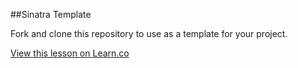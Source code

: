 

##Sinatra Template

Fork and clone this repository to use as a template for your project.




<a href='https://learn.co/lessons/hs-sinatra-project-template' data-visibility='hidden'>View this lesson on Learn.co</a>
